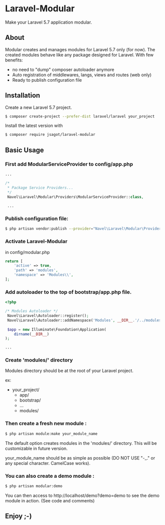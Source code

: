 # Laravel-Modular
Make your Laravel 5.7 application modular.

## About

Modular creates and manages modules for Laravel 5.7 only (for now). The created modules behave like any package designed for Laravel. With few benefits:

 + no need to "dump" composer autoloader anymore
 + Auto registration of middlewares, langs, views and routes (web only)
 + Ready to publish configuration file
 
## Installation
Create a new Laravel 5.7 project.

```bash
$ composer create-project --prefer-dist laravel/laravel your_project
```

Install the latest version with

```bash
$ composer require jsagot/laravel-modular
```

## Basic Usage

### First add ModularServiceProvider to config/app.php

```php
...

/*
 * Package Service Providers...
 */
 Navel\Laravel\Modular\Providers\ModularServiceProvider::class,
 
 ...
```

### Publish configuration file:

```bash
$ php artisan vendor:publish --provider="Navel\Laravel\Modular\Providers\ModularServiceProvider" --tag="modular.config"
```

### Activate Laravel-Modular

in config/modular.php

```php
return [
    'active' => true,
    'path' => 'modules',
    'namespace' => 'Modules\\',
];
```


### Add autoloader to the top of bootstrap/app.php file.

```php
<?php

/* Modules Autoloader */
 Navel\Laravel\Autoloader::register();
 Navel\Laravel\Autoloader::addNamespace('Modules', __DIR__.'/../modules');
 
 $app = new Illuminate\Foundation\Application(
    dirname(__DIR__)
);

...

```

### Create 'modules/' directory

Modules directory should be at the root of your Laravel project.

ex:

+ your_project/
  + app/
  + bootstrap/
  + ...
  + modules/

### Then create a fresh new module :

```bash
$ php artisan module:make your_module_name
```

The default option creates modules in the 'modules/' directory. This will be customizable in future version.

your_module_name should be as simple as possible (DO NOT USE "-_." or any special character. CamelCase works).

### You can also create a demo module :


```bash
$ php artisan modular:demo
```

You can then access to http://localhost/demo?demo=demo to see the demo module in action. (See code and comments)

## Enjoy ;-)
